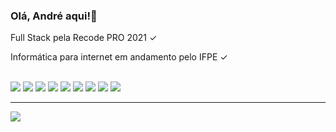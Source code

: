 ### Olá, André aqui!👋

<div>
<p>Full Stack pela Recode PRO 2021 ✓</p>
<p>Informática para internet em andamento pelo IFPE ✓</p>
</div>

<div hidden>
<a href="https://github.com/Andre-Costa-8224">
<img src="https://github-readme-stats.vercel.app/api?username=Andre-Costa-8224&theme=dracula">
<img src="https://github-readme-stats.vercel.app/api/top-langs/?username=Andre-Costa-8224&layout=compact&theme=dracula">
</div>
<br/>
<div>
<div style="display: inline-block;">
<img src="https://img.shields.io/badge/Java-ED8B00?style=for-the-badge&logo=java&logoColor=white">
<img src="https://img.shields.io/badge/C%23-239120?style=for-the-badge&logo=c-sharp&logoColor=white">
<img src="https://img.shields.io/badge/JavaScript-323330?style=for-the-badge&logo=javascript&logoColor=F7DF1E">
<img src="https://img.shields.io/badge/HTML-239120?style=for-the-badge&logo=html5&logoColor=white">
<img src="https://img.shields.io/badge/.NET-5C2D91?style=for-the-badge&logo=.net&logoColor=white">
<img src="https://img.shields.io/badge/CSS-239120?&style=for-the-badge&logo=css3&logoColor=white">
<img src="https://img.shields.io/badge/React-20232A?style=for-the-badge&logo=react&logoColor=61DAFB">
<img src="https://img.shields.io/badge/Python-14354C?style=for-the-badge&logo=python&logoColor=white">
<img src="https://img.shields.io/badge/Spring-6DB33F?style=for-the-badge&logo=spring&logoColor=white">
</div>
<hr/>
<a href="https://www.linkedin.com/mwlite/in/andré-francisco-silva-da-costa">
<img src="https://img.shields.io/badge/LinkedIn-0077B5?style=for-the-badge&logo=linkedin&logoColor=white">
</a>
</div>
